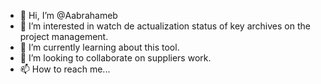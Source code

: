 - 👋 Hi, I’m @Aabrahameb
- 👀 I’m interested in watch de actualization status of key archives on the project management.
- 🌱 I’m currently learning about this tool.
- 💞️ I’m looking to collaborate on suppliers work.
- 📫 How to reach me...

<!---
Aabrahameb/Aabrahameb is a ✨ special ✨ repository because its `README.md` (this file) appears on your GitHub profile.
You can click the Preview link to take a look at your changes.
--->
